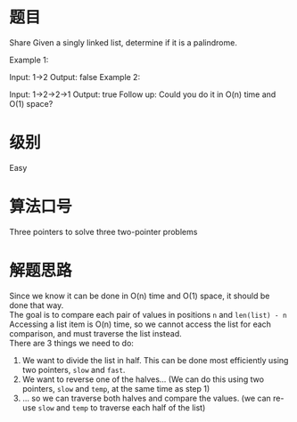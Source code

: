 # 题目
Share
Given a singly linked list, determine if it is a palindrome.

Example 1:

Input: 1->2
Output: false
Example 2:

Input: 1->2->2->1
Output: true
Follow up:
Could you do it in O(n) time and O(1) space?

# 级别 
Easy

# 算法口号
Three pointers to solve three two-pointer problems

# 解题思路
Since we know it can be done in O(n) time and O(1) space, it should be done that way.  
The goal is to compare each pair of values in positions `n` and `len(list) - n`
Accessing a list item is O(n) time, so we cannot access the list for each comparison, and must traverse the list instead.  
There are 3 things we need to do:
1. We want to divide the list in half. This can be done most efficiently using two pointers, `slow` and `fast`.
2. We want to reverse one of the halves... (We can do this using two pointers, `slow` and `temp`, at the same time as step 1)
3. ... so we can traverse both halves and compare the values. (we can re-use `slow` and `temp` to traverse each half of the list)